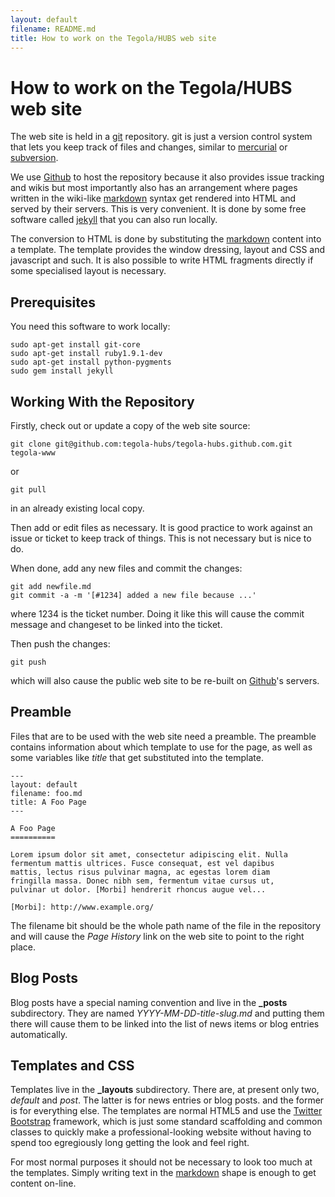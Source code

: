 ```yaml
---
layout: default
filename: README.md
title: How to work on the Tegola/HUBS web site
---
```


How to work on the Tegola/HUBS web site
=======================================

The web site is held in a [git] repository. git is just a version
control system that lets you keep track of files and changes, similar
to [mercurial] or [subversion].

We use [Github] to host the repository because it also provides issue
tracking and wikis but most importantly also has an arrangement where
pages written in the wiki-like [markdown] syntax get rendered into
HTML and served by their servers. This is very convenient. It is done
by some free software called [jekyll] that you can also run locally.

The conversion to HTML is done by substituting the [markdown] content
into a template. The template provides the window dressing, layout and
CSS and javascript and such. It is also possible to write HTML
fragments directly if some specialised layout is necessary.

Prerequisites
-------------

You need this software to work locally:

    sudo apt-get install git-core
    sudo apt-get install ruby1.9.1-dev
    sudo apt-get install python-pygments
    sudo gem install jekyll

Working With the Repository
---------------------------

Firstly, check out or update a copy of the web site source:

    git clone git@github.com:tegola-hubs/tegola-hubs.github.com.git tegola-www

or

    git pull

in an already existing local copy.

Then add or edit files as necessary.  It is good practice to work
against an issue or ticket to keep track of things. This is not
necessary but is nice to do.

When done, add any new files and commit the changes:

    git add newfile.md
    git commit -a -m '[#1234] added a new file because ...'

where 1234 is the ticket number. Doing it like this will cause the
commit message and changeset to be linked into the ticket.

Then push the changes:

    git push

which will also cause the public web site to be re-built on [Github]'s
servers.

Preamble
--------

Files that are to be used with the web site need a preamble. The
preamble contains information about which template to use for the
page, as well as some variables like *title* that get substituted into
the template.

    ---
    layout: default
    filename: foo.md
    title: A Foo Page
    ---

    A Foo Page
    ==========

    Lorem ipsum dolor sit amet, consectetur adipiscing elit. Nulla
    fermentum mattis ultrices. Fusce consequat, est vel dapibus
    mattis, lectus risus pulvinar magna, ac egestas lorem diam
    fringilla massa. Donec nibh sem, fermentum vitae cursus ut,
    pulvinar ut dolor. [Morbi] hendrerit rhoncus augue vel...
     
    [Morbi]: http://www.example.org/

The filename bit should be the whole path name of the file in the
repository and will cause the *Page History* link on the web site to
point to the right place.

Blog Posts
----------

Blog posts have a special naming convention and live in the **\_posts**
subdirectory. They are named *YYYY-MM-DD-title-slug.md* and putting
them there will cause them to be linked into the list of news items or
blog entries automatically.

Templates and CSS
-----------------

Templates live in the **\_layouts** subdirectory. There are, at
present only two, *default* and *post*. The latter is for news entries
or blog posts. and the former is for everything else. The templates
are normal HTML5 and use the [Twitter Bootstrap] framework, which is
just some standard scaffolding and common classes to quickly make a
professional-looking website without having to spend too egregiously
long getting the look and feel right.

For most normal purposes it should not be necessary to look too much
at the templates. Simply writing text in the [markdown] shape is
enough to get content on-line.

[git]: http://git-scm.com/
[mercurial]: http://mercurial.selenic.com/
[subversion]: http://subversion.tigris.org/
[Github]: http://github.com/
[markdown]: http://daringfireball.net/projects/markdown/
[jekyll]: https://github.com/mojombo/jekyll/blob/master/README.textile
[Twitter Bootstrap]: http://twitter.github.com/bootstrap/
